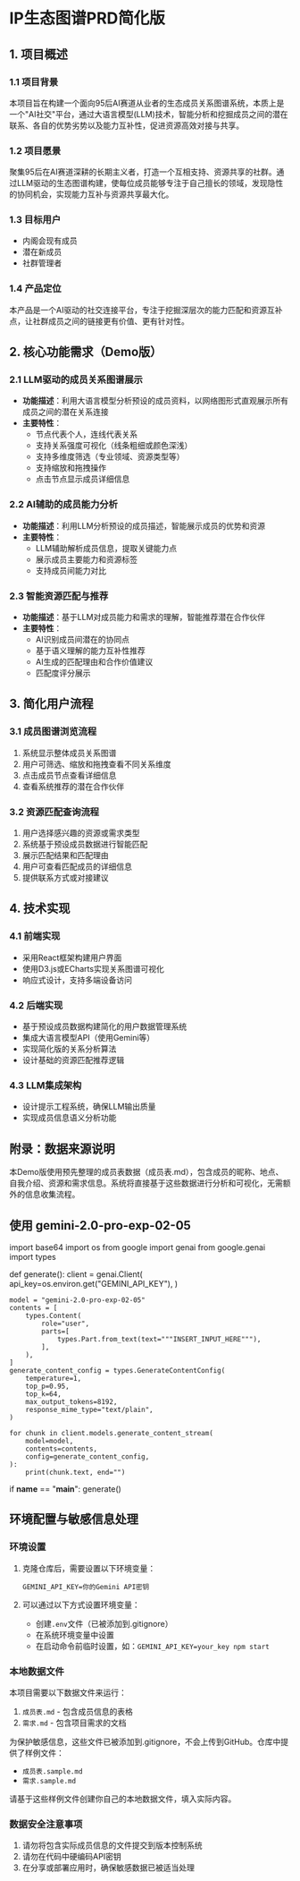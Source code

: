 # IP生态图谱PRD简化版

## 1. 项目概述

### 1.1 项目背景
本项目旨在构建一个面向95后AI赛道从业者的生态成员关系图谱系统，本质上是一个"AI社交"平台，通过大语言模型(LLM)技术，智能分析和挖掘成员之间的潜在联系、各自的优势劣势以及能力互补性，促进资源高效对接与共享。

### 1.2 项目愿景
聚集95后在AI赛道深耕的长期主义者，打造一个互相支持、资源共享的社群。通过LLM驱动的生态图谱构建，使每位成员能够专注于自己擅长的领域，发现隐性的协同机会，实现能力互补与资源共享最大化。

### 1.3 目标用户
- 内阁会现有成员
- 潜在新成员
- 社群管理者

### 1.4 产品定位
本产品是一个AI驱动的社交连接平台，专注于挖掘深层次的能力匹配和资源互补点，让社群成员之间的链接更有价值、更有针对性。

## 2. 核心功能需求（Demo版）

### 2.1 LLM驱动的成员关系图谱展示
- **功能描述**：利用大语言模型分析预设的成员资料，以网络图形式直观展示所有成员之间的潜在关系连接
- **主要特性**：
  - 节点代表个人，连线代表关系
  - 支持关系强度可视化（线条粗细或颜色深浅）
  - 支持多维度筛选（专业领域、资源类型等）
  - 支持缩放和拖拽操作
  - 点击节点显示成员详细信息

### 2.2 AI辅助的成员能力分析
- **功能描述**：利用LLM分析预设的成员描述，智能展示成员的优势和资源
- **主要特性**：
  - LLM辅助解析成员信息，提取关键能力点
  - 展示成员主要能力和资源标签
  - 支持成员间能力对比

### 2.3 智能资源匹配与推荐
- **功能描述**：基于LLM对成员能力和需求的理解，智能推荐潜在合作伙伴
- **主要特性**：
  - AI识别成员间潜在的协同点
  - 基于语义理解的能力互补性推荐
  - AI生成的匹配理由和合作价值建议
  - 匹配度评分展示

## 3. 简化用户流程

### 3.1 成员图谱浏览流程
1. 系统显示整体成员关系图谱
2. 用户可筛选、缩放和拖拽查看不同关系维度
3. 点击成员节点查看详细信息
4. 查看系统推荐的潜在合作伙伴

### 3.2 资源匹配查询流程
1. 用户选择感兴趣的资源或需求类型
2. 系统基于预设成员数据进行智能匹配
3. 展示匹配结果和匹配理由
4. 用户可查看匹配成员的详细信息
5. 提供联系方式或对接建议

## 4. 技术实现

### 4.1 前端实现
- 采用React框架构建用户界面
- 使用D3.js或ECharts实现关系图谱可视化
- 响应式设计，支持多端设备访问

### 4.2 后端实现
- 基于预设成员数据构建简化的用户数据管理系统
- 集成大语言模型API（使用Gemini等）
- 实现简化版的关系分析算法
- 设计基础的资源匹配推荐逻辑

### 4.3 LLM集成架构
- 设计提示工程系统，确保LLM输出质量
- 实现成员信息语义分析功能


## 附录：数据来源说明

本Demo版使用预先整理的成员表数据（成员表.md），包含成员的昵称、地点、自我介绍、资源和需求信息。系统将直接基于这些数据进行分析和可视化，无需额外的信息收集流程。


## 使用 gemini-2.0-pro-exp-02-05 
import base64
import os
from google import genai
from google.genai import types


def generate():
    client = genai.Client(
        api_key=os.environ.get("GEMINI_API_KEY"),
    )

    model = "gemini-2.0-pro-exp-02-05"
    contents = [
        types.Content(
            role="user",
            parts=[
                types.Part.from_text(text="""INSERT_INPUT_HERE"""),
            ],
        ),
    ]
    generate_content_config = types.GenerateContentConfig(
        temperature=1,
        top_p=0.95,
        top_k=64,
        max_output_tokens=8192,
        response_mime_type="text/plain",
    )

    for chunk in client.models.generate_content_stream(
        model=model,
        contents=contents,
        config=generate_content_config,
    ):
        print(chunk.text, end="")

if __name__ == "__main__":
    generate()

## 环境配置与敏感信息处理

### 环境设置

1. 克隆仓库后，需要设置以下环境变量：
   ```
   GEMINI_API_KEY=你的Gemini API密钥
   ```

2. 可以通过以下方式设置环境变量：
   - 创建`.env`文件（已被添加到.gitignore）
   - 在系统环境变量中设置
   - 在启动命令前临时设置，如：`GEMINI_API_KEY=your_key npm start`

### 本地数据文件

本项目需要以下数据文件来运行：
1. `成员表.md` - 包含成员信息的表格
2. `需求.md` - 包含项目需求的文档

为保护敏感信息，这些文件已被添加到.gitignore，不会上传到GitHub。仓库中提供了样例文件：
- `成员表.sample.md`
- `需求.sample.md`

请基于这些样例文件创建你自己的本地数据文件，填入实际内容。

### 数据安全注意事项

1. 请勿将包含实际成员信息的文件提交到版本控制系统
2. 请勿在代码中硬编码API密钥
3. 在分享或部署应用时，确保敏感数据已被适当处理
